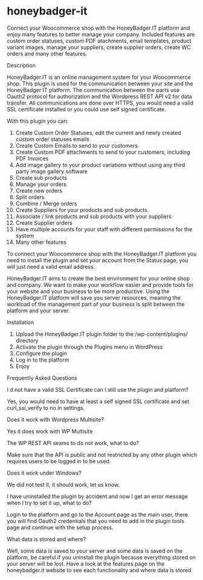 # honeybadger-it
Connect your Woocommerce shop with the HoneyBadger.IT platform and enjoy many features to better manage your company. Included features are custom order statuses, custom PDF atachments, email templates, product variant images, manage your suppliers, create supplier orders, create WC orders and many other features.

Description

HoneyBadger.IT is an online management system for your Woocommerce shop. This plugin is used for the communication between your site and the HoneyBadger IT platform. The communication between the parts use Oauth2 protocol for authorization and the Wordpress REST API v2 for data transfer. All communications are done over HTTPS, you would need a valid SSL certificate installed or you could use self signed certificate.

With this plugin you can:

1. Create Custom Order Statuses, edit the current and newly created custom order statuses emails
2. Create Custom Emails to send to your customers
3. Create Custom PDF attachments to send to your customers, including PDF Invoices
4. Add image gallery to your product variations without using any third party image gallery software
5. Create sub products
6. Manage your orders
7. Create new orders
8. Split orders
9. Combine / Merge orders
10. Create Suppliers for your products and sub products
11. Associate / link products and sub products with your suppliers
12. Create Supplier orders
13. Have multiple accounts for your staff with different permissions for the system
14. Many other features

To connect your Woocommerce shop with the HoneyBadger.IT platform you need to install the plugin and set your account from the Status page, you will just need a valid email address.

HoneyBadger.IT aims to create the best environment for your online shop and company. We want to make your workflow easier and provide tools for your website and your business to be more productive. Using the HoneyBadger.IT platform will save you server resources, meaning the workload of the management part of your business is split between the platform and your server.

Installation

1. Upload the HoneyBadger.IT plugin folder to the /wp-content/plugins/ directory
2. Activate the plugin through the Plugins menu in WordPress
3. Configure the plugin
4. Log in to the platform
5. Enjoy

Frequently Asked Questions

I d not have a valid SSL Certificate can I still use the plugin and platform?

Yes, you would need to have at least a self signed SSL certificate and set curl_ssl_verify to no in settings.

Does it work with Wordpress Multisite?

Yes it does work with WP Multisite

The WP REST API seams to do not work, what to do?

Make sure that the API is public and not restricted by any other plugin which requires users to be logged in to be used.

Does it work under Windows?

We did not test it, it should work, let us know.

I have uninstalled the plugin by accident and now I get an error message when I try to set it up, what to do?

Login to the platform and go to the Account page as the main user, there you will find Oauth2 credentials that you need to add in the plugin tools page and continue with the setup process.

What data is stored and where?

Well, some data is saved to your server and some data is saved on the platform, be careful if you uninstall the plugin because everything stored on your server will be lost. Have a look at the features page on the honeybadger.it website to see each functionality and where data is stored